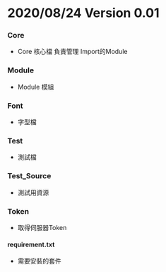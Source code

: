 # 2020/08/24 Version 0.01

### Core
* Core 核心檔 負責管理 Import的Module
### Module
* Module 模組
### Font 
* 字型檔
### Test
* 測試檔
### Test_Source
* 測試用資源
### Token
* 取得伺服器Token

#### requirement.txt
* 需要安裝的套件